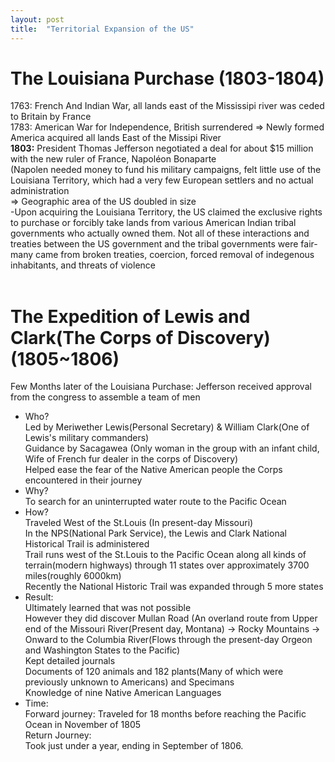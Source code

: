 ```yaml
---
layout: post
title:  "Territorial Expansion of the US"
---
```

# The Louisiana Purchase (1803-1804) 
1763: French And Indian War, all lands east of the Mississipi river was ceded to Britain by France <br/>
1783: American War for Independence, British surrendered => Newly formed America acquired all lands East of the Missipi River <br/>
**1803:** President Thomas Jefferson negotiated a deal for about $15 million with the new ruler of France, Napoléon Bonaparte <br/>
(Napolen needed money to fund his military campaigns, felt little use of the Louisiana Territory, which had a very few European settlers and no actual administration <br/>
=> Geographic area of the US doubled in size  <br/>
-Upon acquiring the Louisiana Territory, the US claimed the exclusive rights to purchase or forcibly take lands from various American Indian tribal governments who actually owned them. Not all of these interactions and treaties between the US government and the tribal governments were fair- many came from broken treaties, coercion, forced removal of indegenous inhabitants, and threats of violence <br/>
<br/>
# The Expedition of Lewis and Clark(The Corps of Discovery) (1805~1806)
Few Months later of the Louisiana Purchase: Jefferson received approval from the congress to assemble a team of men<br/>
- Who? <br/>
Led by Meriwether Lewis(Personal Secretary) & William Clark(One of Lewis's military commanders) <br/>
Guidance by Sacagawea (Only woman in the group with an infant child, Wife of French fur dealer in the corps of Discovery)<br/>
Helped ease the fear of the Native American people the Corps encountered in their journey <br/>
- Why? <br/>
To search for an uninterrupted water route to the Pacific Ocean <br/>
- How? <br/>
Traveled West of the St.Louis (In present-day Missouri)<br/>
In the NPS(National Park Service), the Lewis and Clark National Historical Trail is administered <br/>
Trail runs west of the St.Louis to the Pacific Ocean along all kinds of terrain(modern highways) through 11 states over approximately 3700 miles(roughly 6000km) <br/>
Recently the National Historic Trail was expanded through 5 more states <br/>
- Result: <br/>
Ultimately learned that was not possible<br/>
However they did discover Mullan Road (An overland route from Upper end of the Missouri River(Present day, Montana) -> Rocky Mountains -> Onward to the Columbia River(Flows through the present-day Orgeon and Washington States to the Pacific) <br/>
Kept detailed journals <br/>
Documents of 120 animals and 182 plants(Many of which were previously unknown to Americans) and Specimans <br/>
Knowledge of nine Native American Languages <br/>
- Time: <br/>
Forward journey: Traveled for 18 months before reaching the Pacific Ocean in November of 1805 <br/>
Return Journey: <br/>
Took just under a year, ending in September of 1806.<br/>

 

